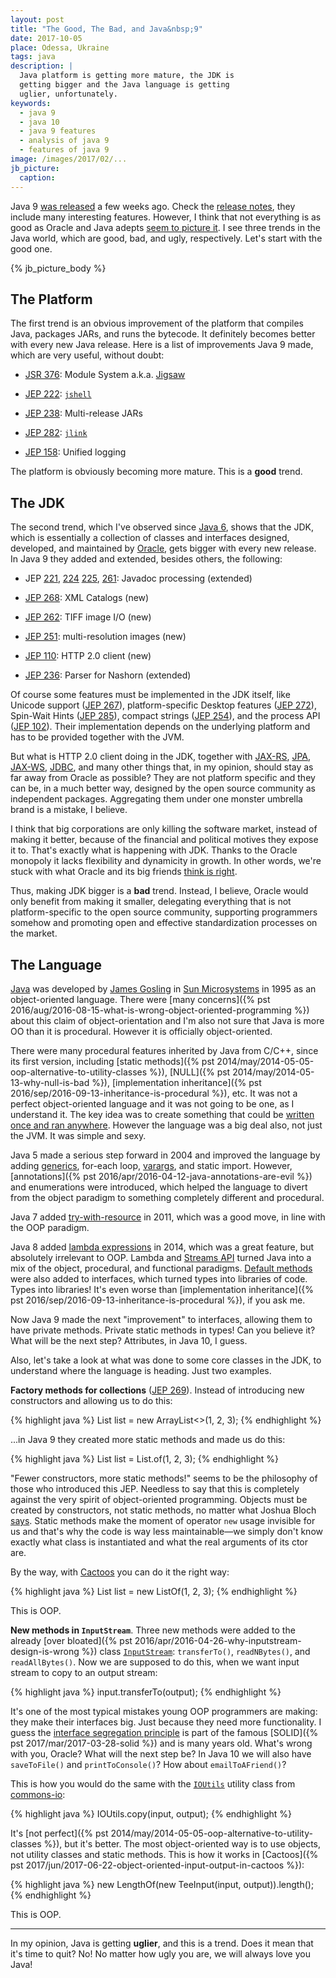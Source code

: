 ```yaml
---
layout: post
title: "The Good, The Bad, and Java&nbsp;9"
date: 2017-10-05
place: Odessa, Ukraine
tags: java
description: |
  Java platform is getting more mature, the JDK is
  getting bigger and the Java language is getting
  uglier, unfortunately.
keywords:
  - java 9
  - java 10
  - java 9 features
  - analysis of java 9
  - features of java 9
image: /images/2017/02/...
jb_picture:
  caption:
---
```


Java 9 [was released](https://blogs.oracle.com/java/java-9-release-now-available)
a few weeks ago. Check the
[release notes](https://docs.oracle.com/javase/9/whatsnew/toc.htm),
they include many interesting features. However, I think that
not everything is as good as Oracle and Java adepts
[seem to picture it](https://www.reddit.com/r/programming/comments/71ls99/java_9_released/).
I see three trends in the Java world, which are good, bad, and ugly,
respectively. Let's start with the good one.

<!--more-->

{% jb_picture_body %}

## The Platform

The first trend is an obvious improvement of the platform that compiles Java,
packages JARs, and runs the bytecode. It definitely becomes better with every
new Java release. Here is a list of improvements Java&nbsp;9 made, which are
very useful, without doubt:

  * [JSR 376](http://openjdk.java.net/projects/jigsaw/spec/): Module System a.k.a. [Jigsaw](http://openjdk.java.net/projects/jigsaw/)

  * [JEP 222](http://openjdk.java.net/jeps/222): [`jshell`](http://jakubdziworski.github.io/java/2016/07/31/jshell-getting-started-examples.html)

  * [JEP 238](http://openjdk.java.net/jeps/238): Multi-release JARs

  * [JEP 282](http://openjdk.java.net/jeps/282): [`jlink`](https://blog.idrsolutions.com/2017/05/java-9-jlink-explained-in-5-minutes/)

  * [JEP 158](http://openjdk.java.net/jeps/158): Unified logging

The platform is obviously becoming more mature. This is a **good** trend.

## The JDK

The second trend, which I've observed since
[Java&nbsp;6](http://www.oracle.com/technetwork/java/javase/features-141434.html),
shows that the JDK, which is essentially a collection of
classes and interfaces designed, developed, and maintained by
[Oracle](https://www.oracle.com/java/index.html),
gets bigger with every new release. In Java&nbsp;9 they added and extended,
besides others, the following:

  * JEP [221](http://openjdk.java.net/jeps/221),
    [224](http://openjdk.java.net/jeps/224)
    [225](http://openjdk.java.net/jeps/225),
    [261](http://openjdk.java.net/jeps/261): Javadoc processing (extended)

  * [JEP 268](http://openjdk.java.net/jeps/268): XML Catalogs (new)

  * [JEP 262](http://openjdk.java.net/jeps/262): TIFF image I/O (new)

  * [JEP 251](http://openjdk.java.net/jeps/251): multi-resolution images (new)

  * [JEP 110](http://openjdk.java.net/jeps/110): HTTP 2.0 client (new)

  * [JEP 236](http://openjdk.java.net/jeps/236): Parser for Nashorn (extended)

Of course some features must be implemented in the JDK itself, like
Unicode support ([JEP 267](http://openjdk.java.net/jeps/267)),
platform-specific Desktop features ([JEP 272](http://openjdk.java.net/jeps/272)),
Spin-Wait Hints ([JEP 285](http://openjdk.java.net/jeps/285)),
compact strings ([JEP 254](http://openjdk.java.net/jeps/254)),
and the process API ([JEP 102](http://openjdk.java.net/jeps/102)).
Their implementation depends on the underlying platform and has
to be provided together with the JVM.

But what is HTTP 2.0 client doing in the JDK, together with
[JAX-RS](https://jcp.org/en/jsr/detail?id=311),
[JPA](https://www.jcp.org/en/jsr/detail?id=338),
[JAX-WS](https://jcp.org/en/jsr/detail?id=224),
[JDBC](https://www.jcp.org/en/jsr/detail?id=221),
and many other things that, in my opinion,
should stay as far away from Oracle as possible?
They are not platform specific and they can be, in a much better way, designed
by the open source community as independent packages.
Aggregating them under one monster umbrella brand is a mistake, I believe.

I think that big corporations are only killing the software market,
instead of making it better, because of the financial and political motives
they expose it to. That's exactly what is happening with JDK. Thanks to
the Oracle monopoly it lacks flexibility and dynamicity in growth. In other
words, we're stuck with what Oracle and its big friends
[think is right](https://news.ycombinator.com/item?id=14301531).

Thus, making JDK bigger is a **bad** trend. Instead, I believe,
Oracle would only benefit from making it smaller,
delegating everything that is not platform-specific to the open
source community, supporting programmers somehow and promoting open and effective
standardization processes on the market.

## The Language

[Java](https://en.wikipedia.org/wiki/Java_%28programming_language%29)
was developed by
[James Gosling](https://en.wikipedia.org/wiki/James_Gosling) in
[Sun Microsystems](https://en.wikipedia.org/wiki/Sun_Microsystems)
in 1995 as an object-oriented language. There were
[many concerns]({% pst 2016/aug/2016-08-15-what-is-wrong-object-oriented-programming %})
about this claim of object-orientation and I'm also not sure that Java
is more OO than it is procedural. However it is officially object-oriented.

There were many procedural features inherited by Java from C/C++, since
its first version, including
[static methods]({% pst 2014/may/2014-05-05-oop-alternative-to-utility-classes %}),
[NULL]({% pst 2014/may/2014-05-13-why-null-is-bad %}),
[implementation inheritance]({% pst 2016/sep/2016-09-13-inheritance-is-procedural %}),
etc. It was not a perfect object-oriented language and it was not going
to be one, as I understand it. The key idea was to create something that could
be [written once and ran anywhere](https://en.wikipedia.org/wiki/Write_once,_run_anywhere).
However the language was a big deal also, not just the JVM. It was simple and sexy.

Java&nbsp;5 made a serious step forward in 2004 and improved the language by
adding
[generics](https://en.wikipedia.org/wiki/Generics_in_Java),
for-each loop,
[varargs](https://en.wikipedia.org/wiki/Java_syntax#Varargs),
and static import. However, [annotations]({% pst 2016/apr/2016-04-12-java-annotations-are-evil %})
and enumerations were introduced, which helped the language to divert
from the object paradigm to something completely different and procedural.

Java&nbsp;7 added [try-with-resource](http://docs.oracle.com/javase/7/docs/technotes/guides/language/try-with-resources.html)
in 2011, which was a good move, in line with the OOP paradigm.

Java&nbsp;8 added [lambda expressions](http://openjdk.java.net/projects/lambda/) in 2014,
which was a great feature, but absolutely irrelevant to OOP. Lambda and
[Streams API](http://www.oracle.com/technetwork/articles/java/ma14-java-se-8-streams-2177646.html)
turned Java into a mix of the object, procedural, and functional
paradigms. [Default methods](https://docs.oracle.com/javase/tutorial/java/IandI/defaultmethods.html)
were also added to interfaces, which turned types into libraries of code. Types into libraries!
It's even worse than
[implementation inheritance]({% pst 2016/sep/2016-09-13-inheritance-is-procedural %}),
if you ask me.

Now Java&nbsp;9 made the next "improvement" to interfaces, allowing them to have
private methods. Private static methods in types! Can you believe it? What will
be the next step? Attributes, in Java&nbsp;10, I guess.

Also, let's take a look at what was done to some core classes in the JDK,
to understand where the language is heading. Just two examples.

**Factory methods for collections**
([JEP 269](http://openjdk.java.net/jeps/269)).
Instead of introducing new constructors and allowing us to do this:

{% highlight java %}
List<Integer> list = new ArrayList<>(1, 2, 3);
{% endhighlight %}

...in Java&nbsp;9 they created more static methods and made us do this:

{% highlight java %}
List<Integer> list = List.of(1, 2, 3);
{% endhighlight %}

"Fewer constructors, more static methods!" seems to be the philosophy of those who
introduced this JEP. Needless to say that this is completely against the
very spirit of object-oriented programming. Objects must be created by
constructors, not static methods, no matter what Joshua Bloch
[says](http://amzn.to/2crH5tW). Static methods make the moment of operator
`new` usage invisible for us and that's why the code is way less
maintainable&mdash;we simply don't know exactly what class is instantiated and
what the real arguments of its ctor are.

By the way, with [Cactoos](http://www.cactoos.org) you can do it the right way:

{% highlight java %}
List<Integer> list = new ListOf(1, 2, 3);
{% endhighlight %}

This is OOP.

**New methods in `InputStream`**.
Three new methods were added to the
already [over bloated]({% pst 2016/apr/2016-04-26-why-inputstream-design-is-wrong %}) class
[`InputStream`](http://download.java.net/java/jdk9/docs/api/java/io/InputStream.html):
`transferTo()`, `readNBytes()`, and `readAllBytes()`.
Now we are supposed to do this, when we want input stream to
copy to an output stream:

{% highlight java %}
input.transferTo(output);
{% endhighlight %}

It's one of the most typical mistakes young OOP programmers are making: they
make their interfaces big. Just because they need more functionality. I guess the
[interface segregation principle](https://en.wikipedia.org/wiki/Interface_segregation_principle)
is part of the famous [SOLID]({% pst 2017/mar/2017-03-28-solid %})
and is many years old. What's wrong with you, Oracle?
What will the next step be? In Java&nbsp;10 we will also have
`saveToFile()` and `printToConsole()`? How about `emailToAFriend()`?

This is how you would do the same with the
[`IOUtils`](https://commons.apache.org/proper/commons-io/javadocs/api-2.4/org/apache/commons/io/IOUtils.html)
utility class from
[commons-io](https://commons.apache.org/proper/commons-io/):

{% highlight java %}
IOUtils.copy(input, output);
{% endhighlight %}

It's [not perfect]({% pst 2014/may/2014-05-05-oop-alternative-to-utility-classes %}),
but it's better. The most object-oriented way is to use objects, not
utility classes and static methods. This is how it works in
[Cactoos]({% pst 2017/jun/2017-06-22-object-oriented-input-output-in-cactoos %}):

{% highlight java %}
new LengthOf(new TeeInput(input, output)).length();
{% endhighlight %}

This is OOP.

<hr/>

In my opinion, Java is getting **uglier**, and this is a trend. Does it mean
that it's time to quit? No! No matter how ugly you are, we will always love you
Java!

